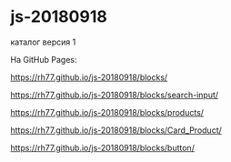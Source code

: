 # js-20180918
каталог версия 1

На GitHub Pages: 

https://rh77.github.io/js-20180918/blocks/

https://rh77.github.io/js-20180918/blocks/search-input/

https://rh77.github.io/js-20180918/blocks/products/

https://rh77.github.io/js-20180918/blocks/Card_Product/

https://rh77.github.io/js-20180918/blocks/button/
